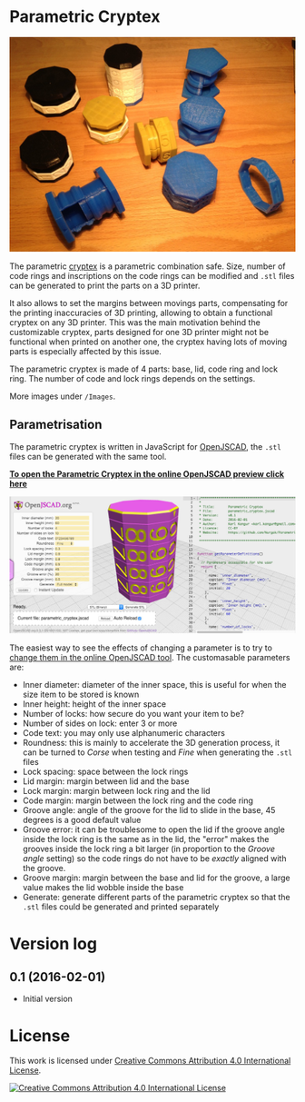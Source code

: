 # Parametric Cryptex

![Parametric Cryptex](Images/parametric_cryptex_revisions.jpg)

The parametric [cryptex](https://www.wikiwand.com/en/Cryptex) is a parametric combination safe. Size, number of code rings and inscriptions on the code rings can be modified and `.stl` files can be generated to print the parts on a 3D printer.

It also allows to set the margins between movings parts, compensating for the printing inaccuracies of 3D printing, allowing to obtain a functional cryptex on any 3D printer. This was the main motivation behind the customizable cryptex, parts designed for one 3D printer might not be functional when printed on another one, the cryptex having lots of moving parts is especially affected by this issue.

The parametric cryptex is made of 4 parts: base, lid, code ring and lock ring. The number of code and lock rings depends on the settings.

More images under `/Images`.

## Parametrisation

The parametric cryptex is written in JavaScript for [OpenJSCAD](http://openjscad.org/), the `.stl` files can be generated with the same tool.

**[To open the Parametric Cryptex in the online OpenJSCAD preview click here](http://openjscad.org/#https://raw.githubusercontent.com/Nurgak/Parametric-Cryptex/master/parametric_cryptex.jscad)**

![Parametric Cryptex](Images/parametric_cryptex_openjscad.jpg)

The easiest way to see the effects of changing a parameter is to try to [change them in the online OpenJSCAD tool](http://openjscad.org/#https://raw.githubusercontent.com/Nurgak/Parametric-Cryptex/master/parametric_cryptex.jscad). The customasable parameters are:

* Inner diameter: diameter of the inner space, this is useful for when the size item to be stored is known
* Inner height: height of the inner space
* Number of locks: how secure do you want your item to be?
* Number of sides on lock: enter 3 or more
* Code text: you may only use alphanumeric characters
* Roundness: this is mainly to accelerate the 3D generation process, it can be turned to _Corse_ when testing and _Fine_ when generating the `.stl` files
* Lock spacing: space between the lock rings
* Lid margin: margin between lid and the base
* Lock margin: margin between lock ring and the lid
* Code margin: margin between the lock ring and the code ring
* Groove angle: angle of the groove for the lid to slide in the base, 45 degrees is a good default value
* Groove error: it can be troublesome to open the lid if the groove angle inside the lock ring is the same as in the lid, the "error" makes the grooves inside the lock ring a bit larger (in proportion to the _Groove angle_ setting) so the code rings do not have to be _exactly_ aligned with the groove.
* Groove margin: margin between the base and lid for the groove, a large value makes the lid wobble inside the base
* Generate: generate different parts of the parametric cryptex so that the `.stl` files could be generated and printed separately

# Version log

## 0.1 (2016-02-01)

* Initial version

# License

This work is licensed under [Creative Commons Attribution 4.0 International License](http://creativecommons.org/licenses/by/4.0/).

[![Creative Commons Attribution 4.0 International License](https://i.creativecommons.org/l/by/4.0/88x31.png)](http://creativecommons.org/licenses/by/4.0/)
